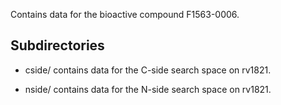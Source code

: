 Contains data for the bioactive compound F1563-0006.

## Subdirectories

- cside/ contains data for the C-side search space on rv1821.

- nside/ contains data for the N-side search space on rv1821.

